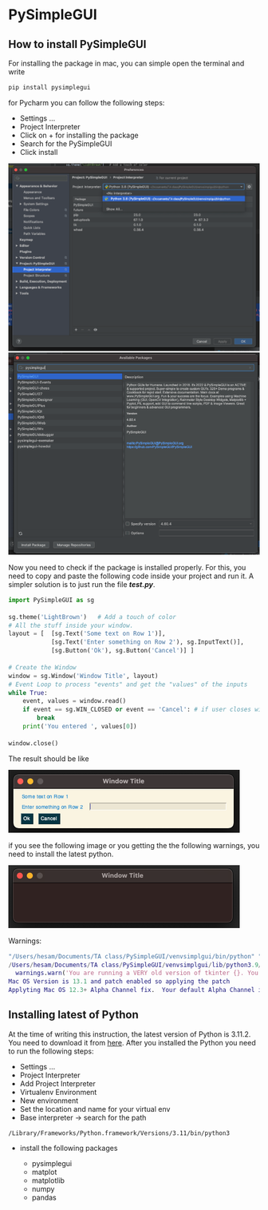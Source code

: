 # PySimpleGUI

## How to install PySimpleGUI

For installing the package in mac, you can simple open the terminal and write

```bash
pip install pysimplegui
```

for Pycharm you can follow the following steps:

* Settings ...
* Project Interpreter
* Click on + for installing the package
* Search for the PySimpleGUI
* Click install

![](/Images/install-v1.png)
![](/Images/install-v2.png)


Now you need to check if the package is installed properly. For this, you need to copy and paste the following code inside your project and run it. A simpler solution is to just run the file _**test.py**_. 

```python
import PySimpleGUI as sg

sg.theme('LightBrown')   # Add a touch of color
# All the stuff inside your window.
layout = [  [sg.Text('Some text on Row 1')],
            [sg.Text('Enter something on Row 2'), sg.InputText()],
            [sg.Button('Ok'), sg.Button('Cancel')] ]

# Create the Window
window = sg.Window('Window Title', layout)
# Event Loop to process "events" and get the "values" of the inputs
while True:
    event, values = window.read()
    if event == sg.WIN_CLOSED or event == 'Cancel': # if user closes window or clicks cancel
        break
    print('You entered ', values[0])

window.close()
```

The result should be like 

![](/Images/err-v0.png)

if you see the following image or you getting the the following warnings, you need to install the latest python. 

![](/Images/err-v1.png)

Warnings:
```matlab
"/Users/hesam/Documents/TA class/PySimpleGUI/venvsimplgui/bin/python" "/Users/hesam/Documents/TA class/PySimpleGUI/main.py"
/Users/hesam/Documents/TA class/PySimpleGUI/venvsimplgui/lib/python3.9/site-packages/PySimpleGUI/PySimpleGUI.py:24845: UserWarning: You are running a VERY old version of tkinter 8.5.9. You cannot use PNG formatted images for example.  Please upgrade to 8.6.x
  warnings.warn('You are running a VERY old version of tkinter {}. You cannot use PNG formatted images for example.  Please upgrade to 8.6.x'.format(tclversion_detailed), UserWarning)
Mac OS Version is 13.1 and patch enabled so applying the patch
Applyting Mac OS 12.3+ Alpha Channel fix.  Your default Alpha Channel is now 0.99
```

## Installing latest of Python

At the time of writing this instruction, the latest version of Python is 3.11.2. You need to download it from [here](https://www.python.org/downloads/). After you installed the Python you need to run the following steps:

* Settings ...
* Project Interpreter
* Add Project Interpreter
* Virtualenv Environment
* New environment
* Set the location and name for your virtual env
* Base interpreter -> search for the path 

```
/Library/Frameworks/Python.framework/Versions/3.11/bin/python3
```
* install the following packages
    
  * pysimplegui
  * matplot
  * matplotlib
  * numpy
  * pandas





